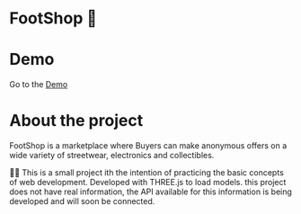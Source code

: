 # FootShop :mans_shoe:
# Demo
Go to the [Demo][df1]

# About the project
FootShop is a marketplace where Buyers can make anonymous offers on a wide variety of
streetwear, electronics and collectibles.

🧑‍🎓 This is a small project ith the intention of practicing the basic concepts of web development. Developed with THREE.js to load models.
this project does not have real information, the API available for this information is being developed and will soon be connected.




[df1]: <https://juanvalgreen.github.io/FootShop/>
